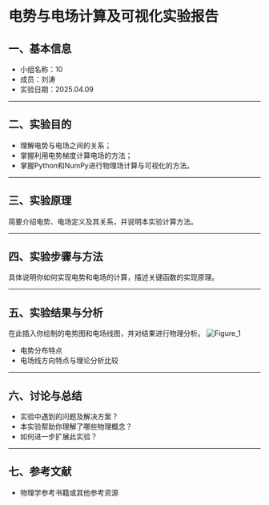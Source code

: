 # 电势与电场计算及可视化实验报告

## 一、基本信息

- 小组名称：10
- 成员：刘涛
- 实验日期：2025.04.09


---

## 二、实验目的

- 理解电势与电场之间的关系；
- 掌握利用电势梯度计算电场的方法；
- 掌握Python和NumPy进行物理场计算与可视化的方法。

---

## 三、实验原理

简要介绍电势、电场定义及其关系，并说明本实验计算方法。

---

## 四、实验步骤与方法

具体说明你如何实现电势和电场的计算，描述关键函数的实现原理。

---

## 五、实验结果与分析

在此插入你绘制的电势图和电场线图，并对结果进行物理分析。
![Figure_1](https://github.com/user-attachments/assets/5fbaf049-58aa-4121-b804-5da8b49149c4)

- 电势分布特点
- 电场线方向特点与理论分析比较

---

## 六、讨论与总结

- 实验中遇到的问题及解决方案？
- 本实验帮助你理解了哪些物理概念？
- 如何进一步扩展此实验？

---

## 七、参考文献

- 物理学参考书籍或其他参考资源
